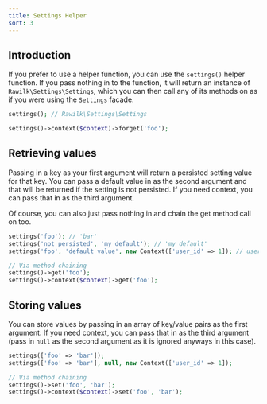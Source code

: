 ```yaml
---
title: Settings Helper
sort: 3
---
```


## Introduction

If you prefer to use a helper function, you can use the `settings()` helper function. If you pass nothing in to the function,
it will return an instance of `Rawilk\Settings\Settings`, which you can then call any of its methods on as if you were using the
`Settings` facade.

```php
settings(); // Rawilk\Settings\Settings

settings()->context($context)->forget('foo');
```

## Retrieving values
Passing in a key as your first argument will return a persisted setting value for that key. You can pass a default value in
as the second argument and that will be returned if the setting is not persisted. If you need context, you can pass that in as
the third argument.

Of course, you can also just pass nothing in and chain the get method call on too.

```php
settings('foo'); // 'bar'
settings('not persisted', 'my default'); // 'my default'
settings('foo', 'default value', new Context(['user_id' => 1]); // user 1 value returned

// Via method chaining
settings()->get('foo');
settings()->context($context)->get('foo');
```

## Storing values
You can store values by passing in an array of key/value pairs as the first argument. If you need context, you can pass that in
as the third argument (pass in `null` as the second argument as it is ignored anyways in this case).

```php
settings(['foo' => 'bar']);
settings(['foo' => 'bar'], null, new Context(['user_id' => 1]);

// Via method chaining
settings()->set('foo', 'bar');
settings()->context($context)->set('foo', 'bar');
```
